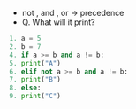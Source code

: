 - not , and , or  -> precedence
- Q. What will it print?
```python
1. a = 5
2. b = 7
4. if a >= b and a != b:
5. print("A")
6. elif not a >= b and a != b:
7. print("B")
8. else:
9. print("C")
```
